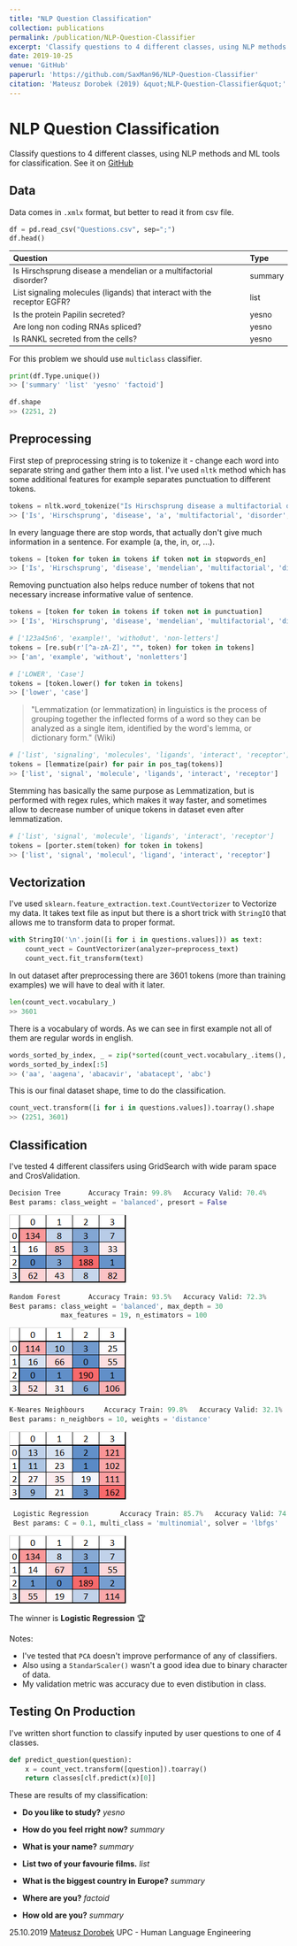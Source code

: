```yaml
---
title: "NLP Question Classification"
collection: publications
permalink: /publication/NLP-Question-Classifier
excerpt: 'Classify questions to 4 different classes, using NLP methods and ML tools for classification.'
date: 2019-10-25
venue: 'GitHub'
paperurl: 'https://github.com/SaxMan96/NLP-Question-Classifier'
citation: 'Mateusz Dorobek (2019) &quot;NLP-Question-Classifier&quot;'
---
```


# NLP Question Classification

Classify questions to 4 different classes, using NLP methods and ML tools for classification. See it on [GitHub]( https://github.com/SaxMan96/NLP-Question-Classifier )

## Data

Data comes in `.xmlx` format, but better to read it from csv file.

```python
df = pd.read_csv("Questions.csv", sep=";")
df.head()
```
| Question                                                     | Type    |
| :----------------------------------------------------------- | :------ |
| Is Hirschsprung disease a mendelian or a multifactorial disorder? | summary |
| List signaling molecules (ligands) that interact with the receptor EGFR? | list    |
| Is the protein Papilin secreted?                             | yesno   |
| Are long non coding RNAs spliced?                            | yesno   |
| Is RANKL secreted from the cells?                            | yesno   |

For this problem we should use `multiclass` classifier.
```python
print(df.Type.unique())
>> ['summary' 'list' 'yesno' 'factoid']
```
```python
df.shape
>> (2251, 2)
```

## Preprocessing
First step of preprocessing string is to tokenize it - change each word into separate string and gather them into a list. I've used `nltk` method which has some additional features for example separates punctuation to different tokens. 
```python
tokens = nltk.word_tokenize("Is Hirschsprung disease a multifactorial disorder?")
>> ['Is', 'Hirschsprung', 'disease', 'a', 'multifactorial', 'disorder', '?']
```
In every language there are stop words, that actually don't give much information in a sentence. For example (a, the, in, or, ...).
```python
tokens = [token for token in tokens if token not in stopwords_en]
>> ['Is', 'Hirschsprung', 'disease', 'mendelian', 'multifactorial', 'disorder', '?']
```
Removing punctuation also helps reduce number of tokens that not necessary increase informative value of sentence.
```python
tokens = [token for token in tokens if token not in punctuation]
>> ['Is', 'Hirschsprung', 'disease', 'mendelian', 'multifactorial', 'disorder']
```

```python
# ['123a45n6', 'example!', 'witho0ut', 'non-letters']
tokens = [re.sub(r'[^a-zA-Z]', "", token) for token in tokens]
>> ['an', 'example', 'without', 'nonletters']
```

```python
# ['LOWER', 'Case']
tokens = [token.lower() for token in tokens]
>> ['lower', 'case']
```
> "Lemmatization (or lemmatization) in linguistics is the process of grouping together the inflected forms of a word so they can be analyzed as a single item, identified by the word's lemma, or dictionary form." (Wiki)

```python
# ['list', 'signaling', 'molecules', 'ligands', 'interact', 'receptor']
tokens = [lemmatize(pair) for pair in pos_tag(tokens)]
>> ['list', 'signal', 'molecule', 'ligands', 'interact', 'receptor']
```
Stemming has basically the same purpose as Lemmatization, but is performed with regex rules, which makes it way faster, and sometimes allow to decrease number of unique tokens in dataset even after lemmatization.
```python
# ['list', 'signal', 'molecule', 'ligands', 'interact', 'receptor']
tokens = [porter.stem(token) for token in tokens]
>> ['list', 'signal', 'molecul', 'ligand', 'interact', 'receptor']
```

## Vectorization

I've used `sklearn.feature_extraction.text.CountVectorizer` to Vectorize my data. It takes text file as input but there is a short trick with `StringIO` that allows me to transform data to proper format.

```python
with StringIO('\n'.join([i for i in questions.values])) as text:
    count_vect = CountVectorizer(analyzer=preprocess_text)
    count_vect.fit_transform(text)
```
In out dataset after preprocessing there are 3601 tokens (more than training examples) we will have to deal with it later.
```python
len(count_vect.vocabulary_)
>> 3601
```
There is a vocabulary of words. As we can see in first example not all of them are regular words in english.
```python
words_sorted_by_index, _ = zip(*sorted(count_vect.vocabulary_.items(), key=itemgetter(1)))
words_sorted_by_index[:5]
>> ('aa', 'aagena', 'abacavir', 'abatacept', 'abc')

```
This is our final dataset shape, time to do the classification.
```python
count_vect.transform([i for i in questions.values]).toarray().shape
>> (2251, 3601)
```

## Classification

I've tested 4 different classifers using GridSearch with wide param space and CrosValidation.

```python
Decision Tree		Accuracy Train: 99.8%	Accuracy Valid: 70.4%
Best params: class_weight = 'balanced', presort = False
```

![image-20191025033715676](https://github.com/SaxMan96/NLP-Question-Classifier/blob/master/images/DTConfM.png?raw=true)
```python
Random Forest		Accuracy Train: 93.5%	Accuracy Valid: 72.3%
Best params: class_weight = 'balanced', max_depth = 30
			 max_features = 19, n_estimators = 100
```
![image-20191025033701539](https://github.com/SaxMan96/NLP-Question-Classifier/blob/master/images/RFConfM.png?raw=true)
```python
K-Neares Neighbours		Accuracy Train: 99.8%	Accuracy Valid: 32.1%
Best params: n_neighbors = 10, weights = 'distance'
```
![image-20191025033633422](https://github.com/SaxMan96/NLP-Question-Classifier/blob/master/images/KNNConfM.png?raw=true)
```python
 Logistic Regression		Accuracy Train: 85.7%	Accuracy Valid: 74.6%
 Best params: C = 0.1, multi_class = 'multinomial', solver = 'lbfgs'
```

![image-20191025033545848](https://github.com/SaxMan96/NLP-Question-Classifier/blob/master/images/LRConfM.png?raw=true)

The winner is **Logistic Regression** 🏆

Notes:

* I've tested that `PCA` doesn't improve performance of any of classifiers.
* Also using a `StandarScaler()` wasn't a good idea due to binary character of data.
* My validation metric was accuracy due to even distibution in class.

## Testing On Production

I've written short function to classify inputed by user questions to one of 4 classes.

```python
def predict_question(question):
    x = count_vect.transform([question]).toarray()
    return classes[clf.predict(x)[0]]
```

These are results of my classification:

- **Do you like to study?** *yesno*

- **How do you feel rright now?** *summary*

- **What is your name?** *summary*

- **List two of your favourie films.** *list*

- **What is the biggest country in Europe?** *summary*

- **Where are you?** *factoid*

- **How old are you?** *summary*




25.10.2019 [Mateusz Dorobek](https://mateuszdorobek.github.io) UPC - Human Language Engineering